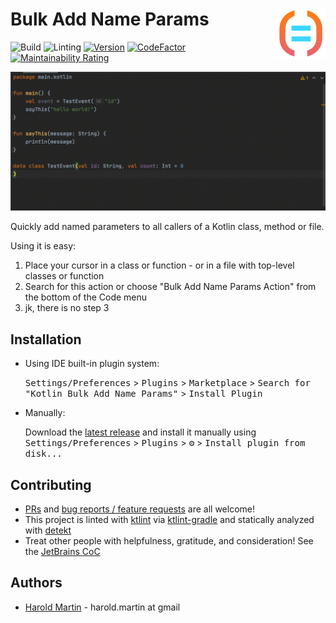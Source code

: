 # Bulk Add Name Params <img align="right" src="media/pluginIcon.png" />

![Build](https://github.com/hbmartin/intellij-kotlin-bulk-add-name-params/workflows/Build/badge.svg)
![Linting](https://github.com/hbmartin/intellij-kotlin-bulk-add-name-params/workflows/Linting/badge.svg)
[![Version](https://img.shields.io/jetbrains/plugin/v/18248-kotlin-bulk-add-name-params.svg)](https://plugins.jetbrains.com/plugin/18248-kotlin-bulk-add-name-params)
[![CodeFactor](https://www.codefactor.io/repository/github/hbmartin/intellij-kotlin-bulk-add-name-params/badge)](https://www.codefactor.io/repository/github/hbmartin/intellij-kotlin-bulk-add-name-params)
[![Maintainability Rating](https://sonarcloud.io/api/project_badges/measure?project=hbmartin_intellij-kotlin-bulk-add-name-params&metric=sqale_rating)](https://sonarcloud.io/dashboard?id=hbmartin_intellij-kotlin-bulk-add-name-params)

<img src="media/demo.gif" />

<!-- Plugin description -->
Quickly add named parameters to all callers of a Kotlin class, method or file.

Using it is easy:

1. Place your cursor in a class or function - or in a file with top-level classes or function
2. Search for this action or choose "Bulk Add Name Params Action" from the bottom of the Code menu
3. jk, there is no step 3

<!-- Plugin description end -->

## Installation

- Using IDE built-in plugin system:
  
  <kbd>Settings/Preferences</kbd> > <kbd>Plugins</kbd> > <kbd>Marketplace</kbd> > <kbd>Search for "Kotlin Bulk Add Name Params"</kbd> >
  <kbd>Install Plugin</kbd>
  
- Manually:

  Download the [latest release](https://github.com/hbmartin/intellij-kotlin-bulk-add-name-params/releases/latest) and install it manually using
  <kbd>Settings/Preferences</kbd> > <kbd>Plugins</kbd> > <kbd>⚙️</kbd> > <kbd>Install plugin from disk...</kbd>

## Contributing

* [PRs](https://github.com/hbmartin/intellij-kotlin-bulk-add-name-params/pulls) and [bug reports / feature requests](https://github.com/hbmartin/intellij-kotlin-bulk-add-name-params/issues) are all welcome!
* This project is linted with [ktlint](https://github.com/pinterest/ktlint) via [ktlint-gradle](https://github.com/JLLeitschuh/ktlint-gradle/tags) and statically analyzed with [detekt](https://github.com/detekt/detekt)
* Treat other people with helpfulness, gratitude, and consideration! See the [JetBrains CoC](https://confluence.jetbrains.com/display/ALL/JetBrains+Open+Source+and+Community+Code+of+Conduct)

## Authors

* [Harold Martin](https://www.linkedin.com/in/harold-martin-98526971/) - harold.martin at gmail

